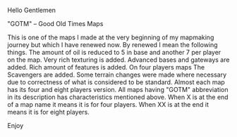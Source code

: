 Hello Gentlemen  

"GOTM" – Good Old Times Maps

This is one of the maps I made at the very beginning of my mapmaking journey but which I have renewed now. By renewed I mean the following things. The amount of oil is reduced to 5 in base and another 7 per player on the map. Very rich texturing is added. Advanced bases and gateways are added. Rich amount of features is added. On four players maps The Scavengers are added. Some terrain changes were made where necessary due to correctness of what is considered to be standard. Almost each map has its four and eight players version. All maps having "GOTM" abbreviation in its description has characteristics mentioned above. When X is at the end of a map name it means it is for four players. When XX is at the end it means it is for eight players.

Enjoy  
